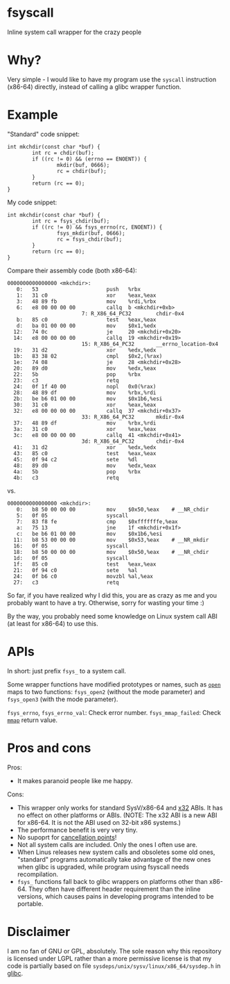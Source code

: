 fsyscall
========

Inline system call wrapper for the crazy people


Why?
====

Very simple - I would like to have my program use the `syscall` instruction (x86-64)
directly, instead of calling a glibc wrapper function.


Example
=======

"Standard" code snippet:


    int mkchdir(const char *buf) {
            int rc = chdir(buf);
            if ((rc != 0) && (errno == ENOENT)) {
                    mkdir(buf, 0666);
                    rc = chdir(buf);
            }
            return (rc == 0);
    }

My code snippet:

    int mkchdir(const char *buf) {
            int rc = fsys_chdir(buf);
            if ((rc != 0) && fsys_errno(rc, ENOENT)) {
                    fsys_mkdir(buf, 0666);
                    rc = fsys_chdir(buf);
            }
            return (rc == 0);
    }


Compare their assembly code (both x86-64):

    0000000000000000 <mkchdir>:
       0:   53                      push   %rbx
       1:   31 c0                   xor    %eax,%eax
       3:   48 89 fb                mov    %rdi,%rbx
       6:   e8 00 00 00 00          callq  b <mkchdir+0xb>
                            7: R_X86_64_PC32        chdir-0x4
       b:   85 c0                   test   %eax,%eax
       d:   ba 01 00 00 00          mov    $0x1,%edx
      12:   74 0c                   je     20 <mkchdir+0x20>
      14:   e8 00 00 00 00          callq  19 <mkchdir+0x19>
                            15: R_X86_64_PC32       __errno_location-0x4
      19:   31 d2                   xor    %edx,%edx
      1b:   83 38 02                cmpl   $0x2,(%rax)
      1e:   74 08                   je     28 <mkchdir+0x28>
      20:   89 d0                   mov    %edx,%eax
      22:   5b                      pop    %rbx
      23:   c3                      retq
      24:   0f 1f 40 00             nopl   0x0(%rax)
      28:   48 89 df                mov    %rbx,%rdi
      2b:   be b6 01 00 00          mov    $0x1b6,%esi
      30:   31 c0                   xor    %eax,%eax
      32:   e8 00 00 00 00          callq  37 <mkchdir+0x37>
                            33: R_X86_64_PC32       mkdir-0x4
      37:   48 89 df                mov    %rbx,%rdi
      3a:   31 c0                   xor    %eax,%eax
      3c:   e8 00 00 00 00          callq  41 <mkchdir+0x41>
                            3d: R_X86_64_PC32       chdir-0x4
      41:   31 d2                   xor    %edx,%edx
      43:   85 c0                   test   %eax,%eax
      45:   0f 94 c2                sete   %dl
      48:   89 d0                   mov    %edx,%eax
      4a:   5b                      pop    %rbx
      4b:   c3                      retq

vs.

    0000000000000000 <mkchdir>:
       0:   b8 50 00 00 00          mov    $0x50,%eax    # __NR_chdir
       5:   0f 05                   syscall
       7:   83 f8 fe                cmp    $0xfffffffe,%eax
       a:   75 13                   jne    1f <mkchdir+0x1f>
       c:   be b6 01 00 00          mov    $0x1b6,%esi
      11:   b8 53 00 00 00          mov    $0x53,%eax    # __NR_mkdir
      16:   0f 05                   syscall
      18:   b8 50 00 00 00          mov    $0x50,%eax    # __NR_chdir
      1d:   0f 05                   syscall
      1f:   85 c0                   test   %eax,%eax
      21:   0f 94 c0                sete   %al
      24:   0f b6 c0                movzbl %al,%eax
      27:   c3                      retq

So far, if you have realized why I did this, you are as crazy as me and you probably
want to have a try.  Otherwise, sorry for wasting your time :)

By the way, you probably need some knowledge on Linux system call ABI (at least for x86-64)
to use this.

APIs
====

In short: just prefix `fsys_` to a system call.

Some wrapper functions have modified prototypes or names, such as
[`open`](http://linux.die.net/man/2/open) maps to two functions:
`fsys_open2` (without the mode parameter) and `fsys_open3` (with the mode parameter).

`fsys_errno`, `fsys_errno_val`: Check error number.
`fsys_mmap_failed`: Check [`mmap`](http://linux.die.net/man/2/mmap) return value.


Pros and cons
=============

Pros:

* It makes paranoid people like me happy.

Cons:

* This wrapper only works for standard SysV/x86-64 and [x32](http://en.wikipedia.org/wiki/X32_ABI) ABIs.
  It has no effect on other platforms or ABIs.
  (NOTE: The x32 ABI is a new ABI for x86-64.  It is not the ABI used on 32-bit x86 systems.)
* The performance benefit is very very tiny.
* No supoprt for [cancellation points](http://stackoverflow.com/questions/433989/posix-cancellation-points)!
* Not all system calls are included.  Only the ones I often use are.
* When Linus releases new system calls and obsoletes some old ones,
  "standard" programs automatically take advantage of the new ones when glibc is upgraded,
  while program using fsyscall needs recompilation.
* `fsys_` functions fall back to glibc wrappers on platforms other than x86-64.
  They often have different header requirement than the inline versions, which causes
  pains in developing programs intended to be portable.

Disclaimer
==========

I am no fan of GNU or GPL, absolutely.
The sole reason why this repository is licensed under LGPL rather than a more permissive license
is that my code is partially based
on file `sysdeps/unix/sysv/linux/x86_64/sysdep.h` in [glibc](http://www.gnu.org/software/libc/).
